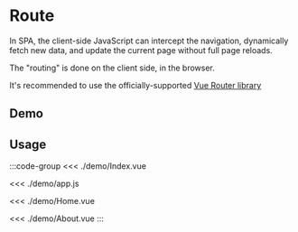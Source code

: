 # Route

In SPA, the client-side JavaScript can intercept the navigation, dynamically fetch new data, and update the current page without full page reloads.

The "routing" is done on the client side, in the browser.

It's recommended to use the officially-supported [Vue Router library](https://router.vuejs.org/)

## Demo

<script setup>
  import { defineClientComponent } from 'vitepress'

  const Demo = defineClientComponent(() => {
    return import('./demo/Index.vue')
  })

</script>
<DemoContainer>
  <Demo />
</DemoContainer>

## Usage

:::code-group
<<< ./demo/Index.vue

<<< ./demo/app.js

<<< ./demo/Home.vue

<<< ./demo/About.vue
:::
